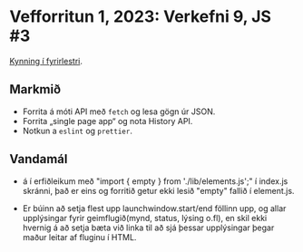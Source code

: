 # Vefforritun 1, 2023: Verkefni 9, JS #3

[Kynning í fyrirlestri](https://youtu.be/2e6hEheac2w).

## Markmið

- Forrita á móti API með `fetch` og lesa gögn úr JSON.
- Forrita „single page app“ og nota History API.
- Notkun a `eslint` og `prettier`.

## Vandamál
- á í erfiðleikum með "import { empty } from './lib/elements.js';"  í  index.js skránni, það er eins og forritið getur ekki lesið "empty" fallið í element.js. 

- Er búinn að setja flest upp launchwindow.start/end föllinn upp, og allar upplýsingar fyrir geimflugið(mynd, status, lýsing o.fl), en skil ekki hvernig á að setja bæta við linka til að sjá þessar upplýsingar þegar maður leitar af fluginu í HTML. 


